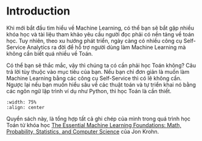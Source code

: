 # Introduction

Khi mới bắt đầu tìm hiểu về Machine Learning, có thể bạn sẽ bắt gặp nhiều khóa học và tài liệu tham khảo yêu cầu người đọc phải có nền tảng về toán học. Tuy nhiên, theo xu hướng phát triển, ngày càng có nhiều công cụ Self-Service Analytics ra đời để hỗ trợ người dùng làm Machine Learning mà không cần biết quá nhiều về Toán.

Có thể bạn sẽ thắc mắc, vậy thì chúng ta có cần phải học Toán không? Câu trả lời tùy thuộc vào mục tiêu của bạn. Nếu bạn chỉ đơn giản là muốn làm Machine Learning bằng các công cụ Self-Service thì có lẽ không cần. Ngược lại nếu bạn muốn hiểu sâu về các thuật toán và tự triển khai nó bằng các ngôn ngữ lập trình ví dụ như Python, thì học Toán là cần thiết.

```{image} ./00-intro/math.png
:width: 75%
:align: center
```

Quyển sách này, là tổng hợp tất cả ghi chép của mình trong quá trình học Toán từ khóa học [The Essential Machine Learning Foundations: Math, Probability, Statistics, and Computer Science](https://learning.oreilly.com/videos/the-essential-machine/9780137903245/) của Jon Krohn.
